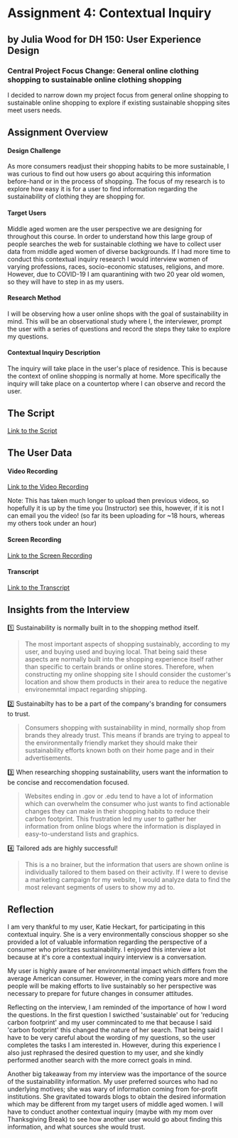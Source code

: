 # Assignment 4: Contextual Inquiry

## by Julia Wood for DH 150: User Experience Design

### Central Project Focus Change: General online clothing shopping to sustainable online clothing shopping

I decided to narrow down my project focus from general online shopping to sustainable online shopping to explore if existing sustainable shopping sites meet users  needs. 


## Assignment Overview

#### Design Challenge
As more consumers readjust their shopping habits to be more sustainable, I was curious to find out how users go about acquiring this information before-hand or in the process of shopping. The focus of my research is to explore how easy it is for a user to find information regarding the sustainability of clothing they are shopping for. 

#### Target Users
Middle aged women are the user perspective we are designing for throughout this course. In order to understand how this large group of people searches the web for sustainable clothing we have to collect user data from middle aged women of diverse backgrounds. If I had more time to conduct this contextual inquiry research I would interview women of varying professions, races, socio-economic statuses, religions, and more. However, due to COVID-19 I am quarantining with two 20 year old women, so they will have to step in as my users.  

#### Research Method
I will be observing how a user online shops with the goal of sustainability in mind. This will be an observational study where I, the interviewer, prompt the user with a series of questions and record the steps they take to explore my questions. 

#### Contextual Inquiry Description
The inquiry will take place in the user's place of residence. This is because the context of online shopping is normally at home. More specifically the inquiry will take place on a countertop where I can observe and record the user. 

## The Script
[Link to the Script](https://docs.google.com/document/d/1yetM-Jquu_ZREvwAwuUDdie76JQ46ypRMx6TMZkbThQ/edit?usp=sharing)

## The User Data

#### Video Recording
[Link to the Video Recording](https://youtu.be/hQUqdbd_buw) 

Note: This has taken much longer to upload then previous videos, so hopefully it is up by the time you (Instructor) see this, however, if it is not I can email you the video! (so far its been uploading for ~18 hours, whereas my others took under an hour)

#### Screen Recording
[Link to the Screen Recording](https://youtu.be/fC9H81naU4c) 

#### Transcript
[Link to the Transcript](https://docs.google.com/document/d/14sdSKkhdb8xaqzKtFq6BgMJ12GUsTyFARWrhm2INS4o/edit?usp=sharing)


## Insights from the Interview
:one: Sustainability is normally built in to the shopping method itself. 
> The most important aspects of shopping sustainably, according to my user, and buying used and buying local. That being said these aspects are normally built into the shopping experience itself rather than specific to certain brands or online stores. Therefore, when constructing my online shopping site I should consider the customer's location and show them products in their area to reduce the negative environemntal impact regarding shipping. 
  
:two: Sustainabilty has to be a part of the company's branding for consumers to trust. 
> Consumers shopping with sustainability in mind, normally shop from brands they already trust. This means if brands are trying to appeal to the environmentally friendly market they should make their sustainability efforts known both on their home page and in their advertisements. 

:three: When researching shopping sustainability, users want the information to be concise and reccomendation focused.
> Websites ending in .gov or .edu tend to have a lot of information which can overwhelm the consumer who just wants to find actionable changes they can make in their shopping habits to reduce their carbon footprint. This frustration led my user to gather her information from online blogs where the information is displayed in easy-to-understand lists and graphics.  

:four: Tailored ads are highly successful!  
> This is a no brainer, but the information that users are shown online is individually tailored to them based on their activity. If I were to devise a marketing campaign for my website, I would analyze data to find the most relevant segments of users to show my ad to. 

## Reflection

I am very thankful to my user, Katie Heckart, for participating in this contextual inquiry. She is a very environmentally conscious shopper so she provided a lot of valuable information regarding the perspective of a consumer who prioritzes sustainability. I enjoyed this interview a lot because at it's core a contextual inquiry interview is a conversation. 

My user is highly aware of her environmental impact which differs from the average American consumer. However, in the coming years more and more people will be making efforts to live sustainably so her perspective was necessary to prepare for future changes in consumer attitudes.

Reflecting on the interview, I am reminded of the importance of how I word the questions. In the first question I swicthed 'sustainable' out for 'reducing carbon footprint' and my user commincated to me that because I said 'carbon footprint' this changed the nature of her search. That being said I have to be very careful about the wording of my questions, so the user completes the tasks I am interested in. However, during this experience I also just rephrased the desired question to my user, and she kindly performed another search with the more correct goals in mind. 

Another big takeaway from my interview was the importance of the source of the sustainability information. My user preferred sources who had no underlying motives; she was wary of information coming from for-profit institutions. She gravitated towards blogs to obtain the desired information which may be different from my target users of middle aged women. I will have to conduct another contextual inquiry (maybe with my mom over Thanksgiving Break) to see how another user would go about finding this information, and what sources she would trust. 



